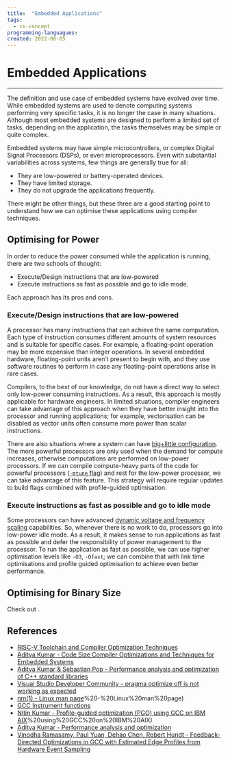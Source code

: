 ```yaml
---
title:  "Embedded Applications"
tags:
  - cs-concept
programming-languagues:
created: 2022-06-05
---
```

# Embedded Applications
---
The definition and use case of embedded systems have evolved over time. While embedded systems are used to denote computing systems performing very specific tasks, it is no longer the case in many situations. Although most embedded systems are designed to perform a limited set of tasks, depending on the application, the tasks themselves may be simple or quite complex. 

Embedded systems may have simple microcontrollers, or complex Digital Signal Processors (DSPs), or even microprocessors. Even with substantial variabilities across systems, few things are generally true for all:

-   They are low-powered or battery-operated devices.
-   They have limited storage.
-   They do not upgrade the applications frequently.

There might be other things, but these three are a good starting point to understand how we can optimise these applications using compiler techniques.

## Optimising for Power
In order to reduce the power consumed while the application is running, there are two schools of thought:

- Execute/Design instructions that are low-powered
- Execute instructions as fast as possible and go to idle mode.

Each approach has its pros and cons.

### Execute/Design instructions that are low-powered
A processor has many instructions that can achieve the same computation. Each type of instruction consumes different amounts of system resources and is suitable for specific cases. For example, a floating-point operation may be more expensive than integer operations. In several embedded hardware, floating-point units aren’t present to begin with, and they use software routines to perform in case any floating-point operations arise in rare cases.

Compilers, to the best of our knowledge, do not have a direct way to select only low-power consuming instructions. As a result, this approach is mostly applicable for hardware engineers. In limited situations, compiler engineers can take advantage of this approach when they have better insight into the processor and running applications; for example, vectorisation can be disabled as vector units often consume more power than scalar instructions.

There are also situations where a system can have [big+little configuration](https://www.arm.com/why-arm/technologies/big-little). The more powerful processors are only used when the demand for compute increases, otherwise computations are performed on low-power processors. If we can compile compute-heavy parts of the code for powerful processors ([`-mtune` flag](https://gcc.gnu.org/onlinedocs/gcc/ARM-Options.html)) and rest for the low-power processor, we can take advantage of this feature. This strategy will require regular updates to build flags combined with profile-guided optimisation.

### Execute instructions as fast as possible and go to idle mode
Some processors can have advanced [dynamic voltage and frequency scaling](https://en.wikipedia.org/wiki/Dynamic_frequency_scaling) capabilities. So, whenever there is no work to do, processors go into low-power idle mode. As a result, it makes sense to run applications as fast as possible and defer the responsibility of power management to the processor. To run the application as fast as possible, we can use higher optimisation levels like `-O3`, `-Ofast`; we can combine that with link time optimisations and profile guided optimisation to achieve even better performance.

## Optimising for Binary Size
Check out [](notes/private/work/compiler-optimisation.md#Optimising%20Programs%20for%20Code%20Size|Optimising%20for%20Code%20Size).

## References
- [RISC-V Toolchain and Compiler Optimization Techniques](https://learning.edx.org/course/course-v1:LinuxFoundationX+LFD113x+3T2021/home)
- [Aditya Kumar - Code Size Compiler Optimizations and Techniques for Embedded Systems](https://www.youtube.com/watch?v=6IuDWfuMEno)
- [Aditya Kumar & Sebastian Pop - Performance analysis and optimization of C++ standard libraries](https://www.youtube.com/watch?v=OTCp_AkAyRQ)
- [Visual Studio Developer Community - pragma optimize off is not working as expected](https://developercommunity.visualstudio.com/t/192628900-pragma-optimize-off-is-not-working-as-ex/1091452)
- [nm(1) - Linux man page](1)%20-%20Linux%20man%20page)
- [GCC Instrument functions](https://hacktalks.blogspot.com/2013/08/gcc-instrument-functions.html)
- [Nitin Kumar - Profile-guided optimization (PGO) using GCC on IBM AIX](PGO)%20using%20GCC%20on%20IBM%20AIX)
- [Aditya Kumar - Performance analysis and optimization](https://developercommunity.visualstudio.com/t/192628900-pragma-optimize-off-is-not-working-as-ex/1091452)
- [Vinodha Ramasamy, Paul Yuan, Dehao Chen, Robert Hundt - Feedback-Directed Optimizations in GCC with Estimated Edge Profiles from Hardware Event Sampling](https://research.google/pubs/pub36576/)
